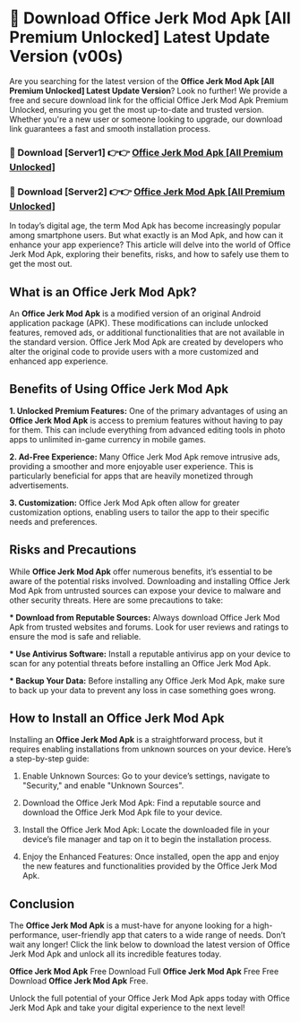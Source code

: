 # 🤖 Download Office Jerk Mod Apk [All Premium Unlocked] Latest Update Version (v00s)

Are you searching for the latest version of the <strong>Office Jerk Mod Apk [All Premium Unlocked] Latest Update Version</strong>? Look no further! We provide a free and secure download link for the official Office Jerk Mod Apk Premium Unlocked, ensuring you get the most up-to-date and trusted version. Whether you're a new user or someone looking to upgrade, our download link guarantees a fast and smooth installation process.


<h3>📌 Download [Server1] 👉👉 <a href="https://hapymods.com?title=Office+Jerk+Mod+Apk&ref=3B1">Office Jerk Mod Apk [All Premium Unlocked]</a></h3>

<h3>📌 Download [Server2] 👉👉 <a href="https://hapymods.com?title=Office+Jerk+Mod+Apk&ref=3B1">Office Jerk Mod Apk [All Premium Unlocked]</a></h3>


In today’s digital age, the term Mod Apk has become increasingly popular among smartphone users. But what exactly is an Mod Apk, and how can it enhance your app experience? This article will delve into the world of Office Jerk Mod Apk, exploring their benefits, risks, and how to safely use them to get the most out.


<h2>What is an Office Jerk Mod Apk?</h2>

An <strong>Office Jerk Mod Apk</strong> is a modified version of an original Android application package (APK). These modifications can include unlocked features, removed ads, or additional functionalities that are not available in the standard version. Office Jerk Mod Apk are created by developers who alter the original code to provide users with a more customized and enhanced app experience.


<h2>Benefits of Using Office Jerk Mod Apk</h2>

<strong> 1. Unlocked Premium Features:</strong> One of the primary advantages of using an <strong>Office Jerk Mod Apk</strong> is access to premium features without having to pay for them. This can include everything from advanced editing tools in photo apps to unlimited in-game currency in mobile games.

<strong> 2. Ad-Free Experience:</strong> Many Office Jerk Mod Apk remove intrusive ads, providing a smoother and more enjoyable user experience. This is particularly beneficial for apps that are heavily monetized through advertisements.

<strong> 3. Customization:</strong> Office Jerk Mod Apk often allow for greater customization options, enabling users to tailor the app to their specific needs and preferences.


<h2>Risks and Precautions</h2>

While <strong>Office Jerk Mod Apk</strong> offer numerous benefits, it’s essential to be aware of the potential risks involved. Downloading and installing Office Jerk Mod Apk from untrusted sources can expose your device to malware and other security threats. Here are some precautions to take:

<strong> * Download from Reputable Sources:</strong> Always download Office Jerk Mod Apk from trusted websites and forums. Look for user reviews and ratings to ensure the mod is safe and reliable.

<strong> * Use Antivirus Software:</strong> Install a reputable antivirus app on your device to scan for any potential threats before installing an Office Jerk Mod Apk.

<strong> * Backup Your Data:</strong> Before installing any Office Jerk Mod Apk, make sure to back up your data to prevent any loss in case something goes wrong.


<h2>How to Install an Office Jerk Mod Apk</h2>

Installing an <strong>Office Jerk Mod Apk</strong> is a straightforward process, but it requires enabling installations from unknown sources on your device. Here’s a step-by-step guide:

 1. Enable Unknown Sources: Go to your device’s settings, navigate to "Security," and enable "Unknown Sources".

 2. Download the Office Jerk Mod Apk: Find a reputable source and download the Office Jerk Mod Apk file to your device.

 3. Install the Office Jerk Mod Apk: Locate the downloaded file in your device’s file manager and tap on it to begin the installation process.

 4. Enjoy the Enhanced Features: Once installed, open the app and enjoy the new features and functionalities provided by the Office Jerk Mod Apk.


<h2><strong>Conclusion</strong></h2>

The <strong>Office Jerk Mod Apk</strong> is a must-have for anyone looking for a high-performance, user-friendly app that caters to a wide range of needs. Don’t wait any longer! Click the link below to download the latest version of Office Jerk Mod Apk and unlock all its incredible features today.

<strong>Office Jerk Mod Apk</strong> Free Download Full <strong>Office Jerk Mod Apk</strong> Free Free Download <strong>Office Jerk Mod Apk</strong> Free.

Unlock the full potential of your Office Jerk Mod Apk apps today with Office Jerk Mod Apk and take your digital experience to the next level!